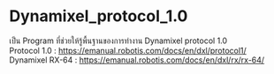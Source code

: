 # Dynamixel_protocol_1.0
เป็น Program ที่ช่วยให้รู้พื้นฐานของการทำงาน Dynamixel protocol 1.0 <br>
Protocol 1.0 : https://emanual.robotis.com/docs/en/dxl/protocol1/<br>
Dynamixel RX-64 : https://emanual.robotis.com/docs/en/dxl/rx/rx-64/<br>
